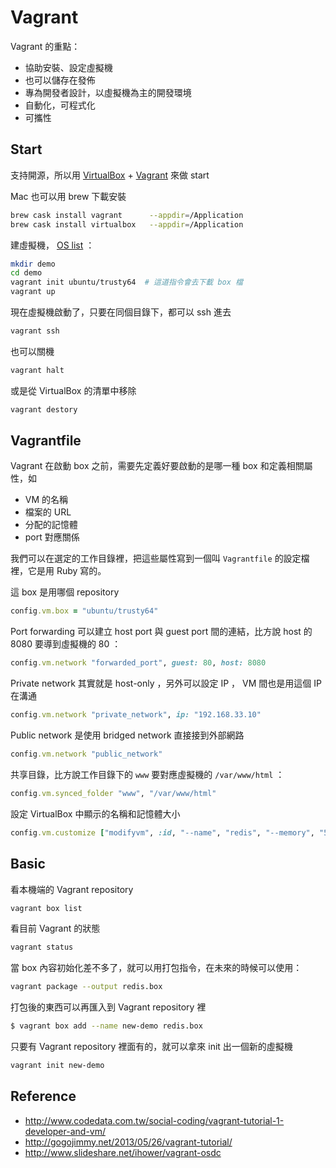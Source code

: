 Vagrant
=======

Vagrant 的重點：

* 協助安裝、設定虛擬機
* 也可以儲存在發佈
* 專為開發者設計，以虛擬機為主的開發環境
* 自動化，可程式化
* 可攜性

Start
-----

支持開源，所以用 [VirtualBox](https://www.virtualbox.org/) + [Vagrant](https://www.vagrantup.com/) 來做 start

Mac 也可以用 brew 下載安裝

```bash
brew cask install vagrant      --appdir=/Application
brew cask install virtualbox   --appdir=/Application
```

建虛擬機， [OS list](http://www.vagrantbox.es/) ：

```bash
mkdir demo
cd demo
vagrant init ubuntu/trusty64  # 這道指令會去下載 box 檔
vagrant up
```

現在虛擬機啟動了，只要在同個目錄下，都可以 ssh 進去

```bash
vagrant ssh
```

也可以關機

```bash
vagrant halt
```

或是從 VirtualBox 的清單中移除

```bash
vagrant destory
```

Vagrantfile
-----------

Vagrant 在啟動 box 之前，需要先定義好要啟動的是哪一種 box 和定義相關屬性，如

* VM 的名稱
* 檔案的 URL
* 分配的記憶體
* port 對應關係

我們可以在選定的工作目錄裡，把這些屬性寫到一個叫 `Vagrantfile` 的設定檔裡，它是用 Ruby 寫的。

這 box 是用哪個 repository

```ruby
config.vm.box = "ubuntu/trusty64"
```

Port forwarding 可以建立 host port 與 guest port 間的連結，比方說 host 的 8080 要導到虛擬機的 80 ：

```ruby
config.vm.network "forwarded_port", guest: 80, host: 8080
```

Private network 其實就是 host-only ，另外可以設定 IP ， VM 間也是用這個 IP 在溝通

```ruby
config.vm.network "private_network", ip: "192.168.33.10"
```

Public network 是使用 bridged network 直接接到外部網路

```ruby
config.vm.network "public_network"
```

共享目錄，比方說工作目錄下的 `www` 要對應虛擬機的 `/var/www/html` ：

```ruby
config.vm.synced_folder "www", "/var/www/html"
```

設定 VirtualBox 中顯示的名稱和記憶體大小

```ruby
config.vm.customize ["modifyvm", :id, "--name", "redis", "--memory", "512"]
```

Basic
-----

看本機端的 Vagrant repository

```bash
vagrant box list
```

看目前 Vagrant 的狀態

```bash
vagrant status
```

當 box 內容初始化差不多了，就可以用打包指令，在未來的時候可以使用：

```bash
vagrant package --output redis.box
```

打包後的東西可以再匯入到 Vagrant repository 裡

```bash
$ vagrant box add --name new-demo redis.box
```

只要有 Vagrant repository 裡面有的，就可以拿來 init 出一個新的虛擬機

```bash
vagrant init new-demo
```

Reference
---------

* http://www.codedata.com.tw/social-coding/vagrant-tutorial-1-developer-and-vm/
* http://gogojimmy.net/2013/05/26/vagrant-tutorial/
* http://www.slideshare.net/ihower/vagrant-osdc
